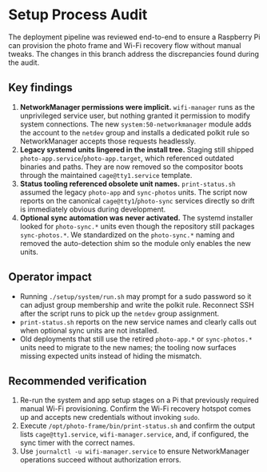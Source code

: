 # Setup Process Audit

The deployment pipeline was reviewed end-to-end to ensure a Raspberry Pi can provision the photo frame and Wi-Fi recovery flow without manual tweaks. The changes in this branch address the discrepancies found during the audit.

## Key findings

1. **NetworkManager permissions were implicit.** `wifi-manager` runs as the unprivileged service user, but nothing granted it permission to modify system connections. The new `system:50-networkmanager` module adds the account to the `netdev` group and installs a dedicated polkit rule so NetworkManager accepts those requests headlessly.
2. **Legacy systemd units lingered in the install tree.** Staging still shipped `photo-app.service`/`photo-app.target`, which referenced outdated binaries and paths. They are now removed so the compositor boots through the maintained `cage@tty1.service` template.
3. **Status tooling referenced obsolete unit names.** `print-status.sh` assumed the legacy `photo-app` and `sync-photos` units. The script now reports on the canonical `cage@tty1`/`photo-sync` services directly so drift is immediately obvious during development.
4. **Optional sync automation was never activated.** The systemd installer looked for `photo-sync.*` units even though the repository still packages `sync-photos.*`. We standardized on the `photo-sync.*` naming and removed the auto-detection shim so the module only enables the new units.

## Operator impact

- Running `./setup/system/run.sh` may prompt for a sudo password so it can adjust group membership and write the polkit rule. Reconnect SSH after the script runs to pick up the `netdev` group assignment.
- `print-status.sh` reports on the new service names and clearly calls out when optional sync units are not installed.
- Old deployments that still use the retired `photo-app.*` or `sync-photos.*` units need to migrate to the new names; the tooling now surfaces missing expected units instead of hiding the mismatch.

## Recommended verification

1. Re-run the system and app setup stages on a Pi that previously required manual Wi-Fi provisioning. Confirm the Wi-Fi recovery hotspot comes up and accepts new credentials without invoking `sudo`.
2. Execute `/opt/photo-frame/bin/print-status.sh` and confirm the output lists `cage@tty1.service`, `wifi-manager.service`, and, if configured, the sync timer with the correct names.
3. Use `journalctl -u wifi-manager.service` to ensure NetworkManager operations succeed without authorization errors.
